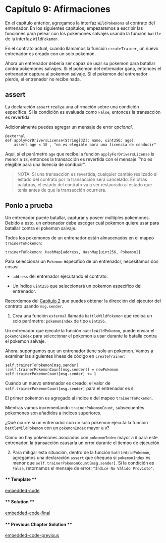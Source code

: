 # Capítulo 9: Afirmaciones

En el capítulo anterior, agregamos la interfaz `WildPokemons` al contrato del entrenador. En los siguientes capítulos, empezaremos a escribir las funciones para pelear con los pokemones salvajes usando la función `battle` de la interfaz `WildPokemon`.

En el contrato actual, cuando llamamos la función `createTrainer`, un nuevo entrenador es creado con un solo pokemon.

Ahora un entrenador debería ser capaz de usar su pokemon para batallar contra pokemones salvajes. Si el pokemon del entrenador gana, entonces el entrenador captura al pokemon salvaje. Si el pokemon del entrenador pierde, el entrenador no recibe nada.

## assert

La declaración `assert` realiza una afirmación sobre una condición específica. Si la condición es evaluada como `False`, entonces la transacción es revertida.

Adicionalmente puedes agregar un mensaje de error _opcional_.

```vyper
@external
def applyForDriversLicense(String[32]: name, uint256: age):
    assert age < 18 , "no es elegible para una licencia de conducir"
```

Aquí, si el parámetro `age` que recibe la función `applyForDriversLicense` is menor a `18`, entonces la transacción es revertida con el mensaje `"no es elegible para una licencia de conducir".

> NOTA: Si una transacción es revertida, cualquier cambio realizado al estado del contrato por la transacción será cancelado. En otras palabras, el estado del contrato va a ser restaurado al estado que tenía antes de que la transacción ocurriera.

## Ponlo a prueba

Un entrenador puede batallar, capturar y poseer múltiples pokemones. Debido a esto, un entrenador debe escoger cuál pokemon quiere usar para batallar contra el pokemon salvaje.

Todos los pokemones de un entrenador están almacenados en el mapeo `trainerToPokemon`:

```vyper
trainerToPokemon: HashMap[address, HashMap[uint256, Pokemon]]
```

Para seleccionar un `Pokemon` específico de un entrenador, necesitamos dos cosas:

- `address` del entrenador ejecutando el contrato.

- Un índice `uint256` que seleccionará un pokemon específico del entrenador.

Recordemos del [Capítulo 2](https://vyper.fun/#/2/msg-sender) que puedes obtener la dirección del ejecutor del contrato usando `msg.sender`.

1. Crea una función `external` llamada `battleWildPokemon` que reciba un solo parámetro: `pokemonIndex` de tipo `uint256`.

Un entrenador que ejecute la función `battleWildPokemon`, puede enviar el `pokemonIndex` para seleccionar el pokemon a usar durante la batalla contra el pokemon salvaje.

Ahora, supongamos que un entrenador tiene solo un pokemon. Vamos a examinar las siguientes líneas de código en `createTrainer`:

```vyper
self.trainerToPokemon[msg.sender][self.trainerPokemonCount[msg.sender]] = newPokemon
self.trainerPokemonCount[msg.sender] += 1
```

Cuando un nuevo entrenador es creado, el valor de `self.trainerPokemonCount[msg.sender]` para el entrenador es `0`.

El primer pokemon es agregado al índice `0` del mapeo `trainerToPokemon`.

Mientras vamos incrementando `trainerPokemonCount`, subsecuentes pokemones son añadidos a índices superiores.

¿Qué ocurre si un entrenador con un solo pokemon ejecuta la función `battleWildPokemon` con un `pokemonIndex` mayor a `0`?

Como no hay pokemones asociados con `pokemonIndex` mayor a `0` para este entrenador, la transacción causaría un error durante el tiempo de ejecución.

2. Para mitigar esta situación, dentro de la función `battleWildPokemon`, agregamos una declaración `assert` que chequea si `pokemonIndex` es menor que `self.trainerPokemonCount[msg.sender]`. Si la condición es `Falsa`, retornamos el mensaje de error: `"Índice No Válido Provisto"`.

<!-- tabs:start -->

#### ** Template **

[embedded-code](../assets/2/2.9-template-code.vy ':include :type=code embed-template')

#### ** Solution **

[embedded-code-final](../assets/2/2.9-finished-code.vy ':include :type=code embed-final')

#### ** Previous Chapter Solution **

[embedded-code-previous](../assets/2/2.8-finished-code.vy ':include :type=code embed-previous')

<!-- tabs:end -->
